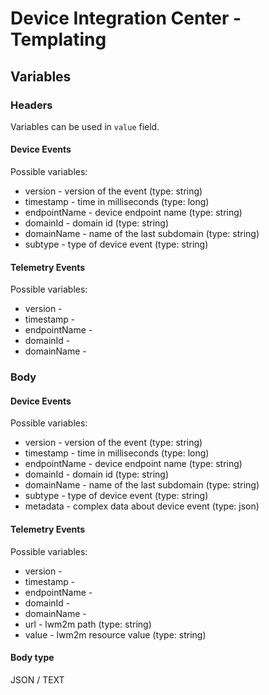 # Device Integration Center - Templating

## Variables

### Headers

Variables can be used in `value` field.

#### Device Events

Possible variables:

* version - version of the event (type: string)
* timestamp - time in milliseconds (type: long)
* endpointName - device endpoint name (type: string)
* domainId - domain id (type: string)
* domainName - name of the last subdomain (type: string)
* subtype - type of device event (type: string)

#### Telemetry Events

Possible variables:

* version -
* timestamp -
* endpointName -
* domainId -
* domainName -


### Body

#### Device Events

Possible variables:

* version - version of the event (type: string)
* timestamp - time in milliseconds (type: long)
* endpointName - device endpoint name (type: string)
* domainId - domain id (type: string)
* domainName - name of the last subdomain (type: string)
* subtype - type of device event (type: string)
* metadata - complex data about device event (type: json)

#### Telemetry Events

Possible variables:

* version -
* timestamp -
* endpointName -
* domainId -
* domainName -
* url - lwm2m path (type: string)
* value - lwm2m resource value (type: string)

#### Body type

JSON / TEXT

